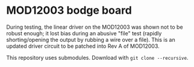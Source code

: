 MOD12003 bodge board
====================

During testing, the linear driver on the MOD12003 was shown not to be robust
enough; it lost bias during an abusive "file" test (rapidly shorting/opening
the output by rubbing a wire over a file). This is an updated driver circuit
to be patched into Rev A of MOD12003.

This repository uses submodules. Download with `git clone --recursive`.
